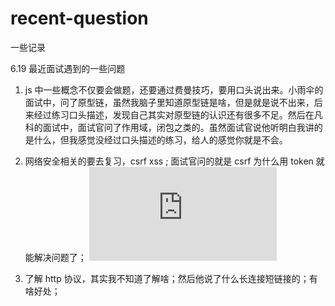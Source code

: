 # recent-question
一些记录

6.19 最近面试遇到的一些问题

1. js 中一些概念不仅要会做题，还要通过费曼技巧，要用口头说出来。小雨伞的面试中，问了原型链，虽然我脑子里知道原型链是啥，但是就是说不出来，后来经过练习口头描述，发现自己其实对原型链的认识还有很多不足。然后在凡科的面试中，面试官问了作用域，闭包之类的。虽然面试官说他听明白我讲的是什么，但我感觉没经过口头描述的练习，给人的感觉你就是不会。

2. 网络安全相关的要去复习，csrf xss ; 面试官问的就是 csrf 为什么用 token 就能解决问题了；
   ![前端安全系列（二）：如何防止CSRF攻击？](https://tech.meituan.com/2018/10/11/fe-security-csrf.html)


3. 了解 http 协议，其实我不知道了解啥；然后他说了什么长连接短链接的；有啥好处；
